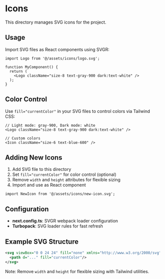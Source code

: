 # Icons

This directory manages SVG icons for the project.

## Usage

Import SVG files as React components using SVGR:

```tsx
import Logo from '@/assets/icons/logo.svg';

function MyComponent() {
  return (
    <Logo className="size-8 text-gray-900 dark:text-white" />
  );
}
```

## Color Control

Use `fill="currentColor"` in your SVG files to control colors via Tailwind CSS:

```tsx
// Light mode: gray-900, Dark mode: white
<Logo className="size-8 text-gray-900 dark:text-white" />

// Custom colors
<Icon className="size-6 text-blue-600" />
```

## Adding New Icons

1. Add SVG file to this directory
2. Set `fill="currentColor"` for color control (optional)
3. Remove `width` and `height` attributes for flexible sizing
4. Import and use as React component

```tsx
import NewIcon from '@/assets/icons/new-icon.svg';
```

## Configuration

- **next.config.ts**: SVGR webpack loader configuration
- **Turbopack**: SVG loader rules for fast refresh

## Example SVG Structure

```xml
<svg viewBox="0 0 24 24" fill="none" xmlns="http://www.w3.org/2000/svg">
  <path d="..." fill="currentColor"/>
</svg>
```

Note: Remove `width` and `height` for flexible sizing with Tailwind utilities.
